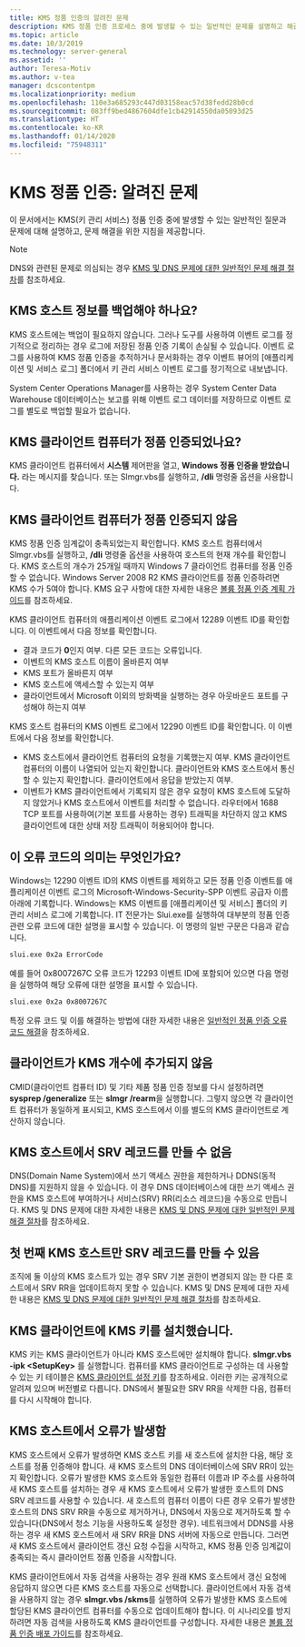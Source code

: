 ```yaml
---
title: KMS 정품 인증의 알려진 문제
description: KMS 정품 인증 프로세스 중에 발생할 수 있는 일반적인 문제를 설명하고 해결 방법과 지침을 제공합니다.
ms.topic: article
ms.date: 10/3/2019
ms.technology: server-general
ms.assetid: ''
author: Teresa-Motiv
ms.author: v-tea
manager: dcscontentpm
ms.localizationpriority: medium
ms.openlocfilehash: 110e3a685293c447d03158eac57d38fedd28b0cd
ms.sourcegitcommit: 083ff9bed4867604dfe1cb42914550da05093d25
ms.translationtype: HT
ms.contentlocale: ko-KR
ms.lasthandoff: 01/14/2020
ms.locfileid: "75948311"
---
```

# <a name="kms-activation-known-issues"></a>KMS 정품 인증: 알려진 문제

이 문서에서는 KMS(키 관리 서비스) 정품 인증 중에 발생할 수 있는 일반적인 질문과 문제에 대해 설명하고, 문제 해결을 위한 지침을 제공합니다.

> [!NOTE]
> DNS와 관련된 문제로 의심되는 경우 [KMS 및 DNS 문제에 대한 일반적인 문제 해결 절차](common-troubleshooting-procedures-kms-dns.md)를 참조하세요.

## <a name="should-i-back-up-kms-host-information"></a>KMS 호스트 정보를 백업해야 하나요?

KMS 호스트에는 백업이 필요하지 않습니다. 그러나 도구를 사용하여 이벤트 로그를 정기적으로 정리하는 경우 로그에 저장된 정품 인증 기록이 손실될 수 있습니다. 이벤트 로그를 사용하여 KMS 정품 인증을 추적하거나 문서화하는 경우 이벤트 뷰어의 [애플리케이션 및 서비스 로그] 폴더에서 키 관리 서비스 이벤트 로그를 정기적으로 내보냅니다.

System Center Operations Manager를 사용하는 경우 System Center Data Warehouse 데이터베이스는 보고를 위해 이벤트 로그 데이터를 저장하므로 이벤트 로그를 별도로 백업할 필요가 없습니다.

## <a name="is-the-kms-client-computer-activated"></a>KMS 클라이언트 컴퓨터가 정품 인증되었나요?

KMS 클라이언트 컴퓨터에서 **시스템** 제어판을 열고, **Windows 정품 인증을 받았습니다.** 라는 메시지를 찾습니다. 또는 Slmgr.vbs를 실행하고, **/dli** 명령줄 옵션을 사용합니다.

## <a name="the-kms-client-computer-does-not-activate"></a>KMS 클라이언트 컴퓨터가 정품 인증되지 않음

KMS 정품 인증 임계값이 충족되었는지 확인합니다. KMS 호스트 컴퓨터에서 Slmgr.vbs를 실행하고, **/dli** 명령줄 옵션을 사용하여 호스트의 현재 개수를 확인합니다. KMS 호스트의 개수가 25개일 때까지 Windows 7 클라이언트 컴퓨터를 정품 인증할 수 없습니다. Windows Server 2008 R2 KMS 클라이언트를 정품 인증하려면 KMS 수가 5여야 합니다. KMS 요구 사항에 대한 자세한 내용은 [볼륨 정품 인증 계획 가이드](https://go.microsoft.com/fwlink/?linkid=155926)를 참조하세요. 

KMS 클라이언트 컴퓨터의 애플리케이션 이벤트 로그에서 12289 이벤트 ID를 확인합니다. 이 이벤트에서 다음 정보를 확인합니다.

- 결과 코드가 **0**인지 여부. 다른 모든 코드는 오류입니다.
- 이벤트의 KMS 호스트 이름이 올바른지 여부
- KMS 포트가 올바른지 여부
- KMS 호스트에 액세스할 수 있는지 여부
- 클라이언트에서 Microsoft 이외의 방화벽을 실행하는 경우 아웃바운드 포트를 구성해야 하는지 여부

KMS 호스트 컴퓨터의 KMS 이벤트 로그에서 12290 이벤트 ID를 확인합니다. 이 이벤트에서 다음 정보를 확인합니다.

- KMS 호스트에서 클라이언트 컴퓨터의 요청을 기록했는지 여부. KMS 클라이언트 컴퓨터의 이름이 나열되어 있는지 확인합니다. 클라이언트와 KMS 호스트에서 통신할 수 있는지 확인합니다. 클라이언트에서 응답을 받았는지 여부.
- 이벤트가 KMS 클라이언트에서 기록되지 않은 경우 요청이 KMS 호스트에 도달하지 않았거나 KMS 호스트에서 이벤트를 처리할 수 없습니다. 라우터에서 1688 TCP 포트를 사용하여(기본 포트를 사용하는 경우) 트래픽을 차단하지 않고 KMS 클라이언트에 대한 상태 저장 트래픽이 허용되어야 합니다.

## <a name="what-does-this-error-code-mean"></a>이 오류 코드의 의미는 무엇인가요?

Windows는 12290 이벤트 ID의 KMS 이벤트를 제외하고 모든 정품 인증 이벤트를 애플리케이션 이벤트 로그의 Microsoft-Windows-Security-SPP 이벤트 공급자 이름 아래에 기록합니다. Windows는 KMS 이벤트를 [애플리케이션 및 서비스] 폴더의 키 관리 서비스 로그에 기록합니다. IT 전문가는 Slui.exe를 실행하여 대부분의 정품 인증 관련 오류 코드에 대한 설명을 표시할 수 있습니다. 이 명령의 일반 구문은 다음과 같습니다.

```cmd
slui.exe 0x2a ErrorCode
```

예를 들어 0x8007267C 오류 코드가 12293 이벤트 ID에 포함되어 있으면 다음 명령을 실행하여 해당 오류에 대한 설명을 표시할 수 있습니다.

```cmd
slui.exe 0x2a 0x8007267C
```

특정 오류 코드 및 이를 해결하는 방법에 대한 자세한 내용은 [일반적인 정품 인증 오류 코드 해결](activation-error-codes.md)을 참조하세요.

## <a name="clients-are-not-adding-to-the-kms-count"></a>클라이언트가 KMS 개수에 추가되지 않음

CMID(클라이언트 컴퓨터 ID) 및 기타 제품 정품 인증 정보를 다시 설정하려면 **sysprep /generalize** 또는 **slmgr /rearm**을 실행합니다. 그렇지 않으면 각 클라이언트 컴퓨터가 동일하게 표시되고, KMS 호스트에서 이를 별도의 KMS 클라이언트로 계산하지 않습니다.

## <a name="kms-hosts-are-unable-to-create-srv-records"></a>KMS 호스트에서 SRV 레코드를 만들 수 없음

DNS(Domain Name System)에서 쓰기 액세스 권한을 제한하거나 DDNS(동적 DNS)를 지원하지 않을 수 있습니다. 이 경우 DNS 데이터베이스에 대한 쓰기 액세스 권한을 KMS 호스트에 부여하거나 서비스(SRV) RR(리소스 레코드)을 수동으로 만듭니다. KMS 및 DNS 문제에 대한 자세한 내용은 [KMS 및 DNS 문제에 대한 일반적인 문제 해결 절차](common-troubleshooting-procedures-kms-dns.md)를 참조하세요.

## <a name="only-the-first-kms-host-is-able-to-create-srv-records"></a>첫 번째 KMS 호스트만 SRV 레코드를 만들 수 있음

조직에 둘 이상의 KMS 호스트가 있는 경우 SRV 기본 권한이 변경되지 않는 한 다른 호스트에서 SRV RR을 업데이트하지 못할 수 있습니다. KMS 및 DNS 문제에 대한 자세한 내용은 [KMS 및 DNS 문제에 대한 일반적인 문제 해결 절차](common-troubleshooting-procedures-kms-dns.md)를 참조하세요.

## <a name="i-installed-a-kms-key-on-the-kms-client"></a>KMS 클라이언트에 KMS 키를 설치했습니다.

KMS 키는 KMS 클라이언트가 아니라 KMS 호스트에만 설치해야 합니다. **slmgr.vbs -ipk &lt;SetupKey&gt;** 를 실행합니다. 컴퓨터를 KMS 클라이언트로 구성하는 데 사용할 수 있는 키 테이블은 [KMS 클라이언트 설정 키](KMSclientkeys.md)를 참조하세요. 이러한 키는 공개적으로 알려져 있으며 버전별로 다릅니다. DNS에서 불필요한 SRV RR을 삭제한 다음, 컴퓨터를 다시 시작해야 합니다.

## <a name="a-kms-host-failed"></a>KMS 호스트에서 오류가 발생함

KMS 호스트에서 오류가 발생하면 KMS 호스트 키를 새 호스트에 설치한 다음, 해당 호스트를 정품 인증해야 합니다. 새 KMS 호스트의 DNS 데이터베이스에 SRV RR이 있는지 확인합니다. 오류가 발생한 KMS 호스트와 동일한 컴퓨터 이름과 IP 주소를 사용하여 새 KMS 호스트를 설치하는 경우 새 KMS 호스트에서 오류가 발생한 호스트의 DNS SRV 레코드를 사용할 수 있습니다. 새 호스트의 컴퓨터 이름이 다른 경우 오류가 발생한 호스트의 DNS SRV RR을 수동으로 제거하거나, DNS에서 자동으로 제거하도록 할 수 있습니다(DNS에서 청소 기능을 사용하도록 설정한 경우). 네트워크에서 DDNS를 사용하는 경우 새 KMS 호스트에서 새 SRV RR을 DNS 서버에 자동으로 만듭니다. 그러면 새 KMS 호스트에서 클라이언트 갱신 요청 수집을 시작하고, KMS 정품 인증 임계값이 충족되는 즉시 클라이언트 정품 인증을 시작합니다.

KMS 클라이언트에서 자동 검색을 사용하는 경우 원래 KMS 호스트에서 갱신 요청에 응답하지 않으면 다른 KMS 호스트를 자동으로 선택합니다. 클라이언트에서 자동 검색을 사용하지 않는 경우 **slmgr.vbs /skms**를 실행하여 오류가 발생한 KMS 호스트에 할당된 KMS 클라이언트 컴퓨터를 수동으로 업데이트해야 합니다. 이 시나리오를 방지하려면 자동 검색을 사용하도록 KMS 클라이언트를 구성합니다. 자세한 내용은 [볼륨 정품 인증 배포 가이드](https://go.microsoft.com/fwlink/?linkid=150083)를 참조하세요.
